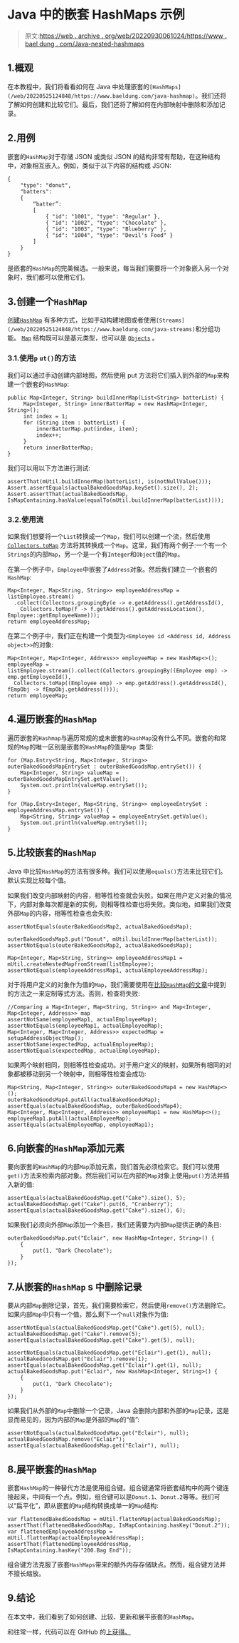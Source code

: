 # Java 中的嵌套 HashMaps 示例

> 原文:[https://web . archive . org/web/20220930061024/https://www . bael dung . com/Java-nested-hashmaps](https://web.archive.org/web/20220930061024/https://www.baeldung.com/java-nested-hashmaps)

## 1.概观

在本教程中，我们将看看如何在 Java 中处理嵌套的`[HashMaps](/web/20220525124848/https://www.baeldung.com/java-hashmap)`。我们还将了解如何创建和比较它们。最后，我们还将了解如何在内部映射中删除和添加记录。

## 2.用例

嵌套的`HashMap`对于存储 JSON 或类似 JSON 的结构非常有帮助，在这种结构中，对象相互嵌入。例如，类似于以下内容的结构或 JSON:

```
{
    "type": "donut",
    "batters":
    {
        “batter”:
        [
            { "id": "1001", "type": "Regular" },
            { "id": "1002", "type": "Chocolate" },
            { "id": "1003", "type": "Blueberry" },
            { "id": "1004", "type": "Devil's Food" }
        ]
    }
} 
```

是嵌套的`HashMap`的完美候选。一般来说，每当我们需要将一个对象嵌入另一个对象时，我们都可以使用它们。

## 3.创建一个`HashMap`

[创建`HashMap`](/web/20220525124848/https://www.baeldung.com/java-initialize-hashmap) 有多种方式，比如手动构建地图或者使用`[Streams](/web/20220525124848/https://www.baeldung.com/java-streams)`和分组功能。 [`Map`](/web/20220525124848/https://www.baeldung.com/java-hashmap) 结构既可以是基元类型，也可以是 [`Objects`](/web/20220525124848/https://www.baeldung.com/java-classes-objects) 。

### 3.1.使用`p` `ut()`的方法

我们可以通过手动创建内部地图，然后使用 put 方法将它们插入到外部的`Map`来构建一个嵌套的`HashMap`:

```
public Map<Integer, String> buildInnerMap(List<String> batterList) {
     Map<Integer, String> innerBatterMap = new HashMap<Integer, String>();
     int index = 1;
     for (String item : batterList) {
         innerBatterMap.put(index, item);
         index++;
     }
     return innerBatterMap;
} 
```

我们可以用以下方法进行测试:

```
assertThat(mUtil.buildInnerMap(batterList), is(notNullValue()));
Assert.assertEquals(actualBakedGoodsMap.keySet().size(), 2);
Assert.assertThat(actualBakedGoodsMap, IsMapContaining.hasValue(equalTo(mUtil.buildInnerMap(batterList))));
```

### 3.2.使用流

如果我们想要将一个`List`转换成一个`Map`，我们可以创建一个流，然后使用 [`Collectors.toMap`](/web/20220525124848/https://www.baeldung.com/java-collectors-tomap) 方法将其转换成一个`Map`。这里，我们有两个例子:一个有一个`Strings`的内部`Map`，另一个是一个有`Integer`和`Object`值的`Map`。

在第一个例子中，`Employee`中嵌套了`Address`对象。然后我们建立一个嵌套的`HashMap`:

```
Map<Integer, Map<String, String>> employeeAddressMap = listEmployee.stream()
  .collect(Collectors.groupingBy(e -> e.getAddress().getAddressId(),
    Collectors.toMap(f -> f.getAddress().getAddressLocation(), Employee::getEmployeeName)));
return employeeAddressMap;
```

在第二个例子中，我们正在构建一个类型为`<Employee id <Address id, Address object>>`的对象:

```
Map<Integer, Map<Integer, Address>> employeeMap = new HashMap<>();
employeeMap = listEmployee.stream().collect(Collectors.groupingBy((Employee emp) -> emp.getEmployeeId(),
  Collectors.toMap((Employee emp) -> emp.getAddress().getAddressId(), fEmpObj -> fEmpObj.getAddress())));
return employeeMap;
```

## 4.遍历嵌套的`HashMap`

遍历嵌套的`Hashmap`与遍历常规的或未嵌套的`HashMap`没有什么不同。嵌套的和常规的`Map`的唯一区别是嵌套的`HashMap`的值是`Map `类型:

```
for (Map.Entry<String, Map<Integer, String>> outerBakedGoodsMapEntrySet : outerBakedGoodsMap.entrySet()) {
    Map<Integer, String> valueMap = outerBakedGoodsMapEntrySet.getValue();
    System.out.println(valueMap.entrySet());
}

for (Map.Entry<Integer, Map<String, String>> employeeEntrySet : employeeAddressMap.entrySet()) {
    Map<String, String> valueMap = employeeEntrySet.getValue();
    System.out.println(valueMap.entrySet());
}
```

## 5.比较嵌套的`HashMap`

Java 中比较`HashMap`的方法有很多种。我们可以使用`equals()`方法来比较它们。默认实现比较每个值。

如果我们改变内部映射的内容，相等性检查就会失败。如果在用户定义对象的情况下，内部对象每次都是新的实例，则相等性检查也将失败。类似地，如果我们改变外部`Map`的内容，相等性检查也会失败:

```
assertNotEquals(outerBakedGoodsMap2, actualBakedGoodsMap);

outerBakedGoodsMap3.put("Donut", mUtil.buildInnerMap(batterList));
assertNotEquals(outerBakedGoodsMap2, actualBakedGoodsMap);

Map<Integer, Map<String, String>> employeeAddressMap1 = mUtil.createNestedMapfromStream(listEmployee);
assertNotEquals(employeeAddressMap1, actualEmployeeAddressMap);
```

对于将用户定义的对象作为值的`Map`，我们需要使用在[比较`HashMap`的文章](/web/20220525124848/https://www.baeldung.com/java-compare-hashmaps)中提到的方法之一来定制等式方法。否则，检查将失败:

```
//Comparing a Map<Integer, Map<String, String>> and Map<Integer, Map<Integer, Address>> map
assertNotSame(employeeMap1, actualEmployeeMap);
assertNotEquals(employeeMap1, actualEmployeeMap);
Map<Integer, Map<Integer, Address>> expectedMap = setupAddressObjectMap();
assertNotSame(expectedMap, actualEmployeeMap);
assertNotEquals(expectedMap, actualEmployeeMap);
```

如果两个映射相同，则相等性检查成功。对于用户定义的映射，如果所有相同的对象都被移动到另一个映射中，则相等性检查会成功:

```
Map<String, Map<Integer, String>> outerBakedGoodsMap4 = new HashMap<>();
outerBakedGoodsMap4.putAll(actualBakedGoodsMap);
assertEquals(actualBakedGoodsMap, outerBakedGoodsMap4);
Map<Integer, Map<Integer, Address>> employeeMap1 = new HashMap<>();
employeeMap1.putAll(actualEmployeeMap);
assertEquals(actualEmployeeMap, employeeMap1);
```

## 6.向嵌套的`HashMap`添加元素

要向嵌套的`HashMap`的内部`Map`添加元素，我们首先必须检索它。我们可以使用`get()`方法来检索内部对象。然后我们可以在内部的`Map`对象上使用`put()`方法并插入新的值:

```
assertEquals(actualBakedGoodsMap.get("Cake").size(), 5);
actualBakedGoodsMap.get("Cake").put(6, "Cranberry");
assertEquals(actualBakedGoodsMap.get("Cake").size(), 6);
```

如果我们必须向外部`Map`添加一个条目，我们还需要为内部`Map`提供正确的条目:

```
outerBakedGoodsMap.put("Eclair", new HashMap<Integer, String>() {
    {
        put(1, "Dark Chocolate");
    }
});
```

## 7.**从嵌套的`HashMap` s 中删除记录**

要从内部`Map`删除记录，首先，我们需要检索它，然后使用`remove()`方法删除它。如果内部`Map`中只有一个值，那么剩下一个`null`对象作为值:

```
assertNotEquals(actualBakedGoodsMap.get("Cake").get(5), null);
actualBakedGoodsMap.get("Cake").remove(5);
assertEquals(actualBakedGoodsMap.get("Cake").get(5), null);
```

```
assertNotEquals(actualBakedGoodsMap.get("Eclair").get(1), null);
actualBakedGoodsMap.get("Eclair").remove(1);
assertEquals(actualBakedGoodsMap.get("Eclair").get(1), null);
actualBakedGoodsMap.put("Eclair", new HashMap<Integer, String>() {
    {
        put(1, "Dark Chocolate");
    }
});
```

如果我们从外部的`Map`中删除一个记录，Java 会删除内部和外部的`Map`记录，这是显而易见的，因为内部的`Map`是外部的`Map`的“值”:

```
assertNotEquals(actualBakedGoodsMap.get("Eclair"), null);
actualBakedGoodsMap.remove("Eclair");
assertEquals(actualBakedGoodsMap.get("Eclair"), null);
```

## 8.展平嵌套的`HashMap`

嵌套`HashMap`的一种替代方法是使用组合键。组合键通常将嵌套结构中的两个键连接起来，中间有一个点。例如，组合键可以是`Donut.1`、`Donut.2`等等。我们可以“扁平化”，即从嵌套的`Map`结构转换成单一的`Map`结构:

```
var flattenedBakedGoodsMap = mUtil.flattenMap(actualBakedGoodsMap);
assertThat(flattenedBakedGoodsMap, IsMapContaining.hasKey("Donut.2"));
var flattenedEmployeeAddressMap = mUtil.flattenMap(actualEmployeeAddressMap);
assertThat(flattenedEmployeeAddressMap, IsMapContaining.hasKey("200.Bag End"));
```

组合键方法克服了嵌套`HashMaps`带来的额外内存存储缺点。然而，组合键方法并不擅长缩放。

## 9.结论

在本文中，我们看到了如何创建、比较、更新和展平嵌套的`HashMap`。

和往常一样，代码可以在 GitHub 的[上获得。](https://web.archive.org/web/20220525124848/https://github.com/eugenp/tutorials/tree/master/core-java-modules/core-java-collections-maps-4)